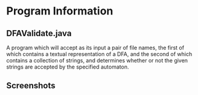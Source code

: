 # Program Information

## DFAValidate.java
A program which will accept as its input a pair of file names, the first of which contains a textual representation of a DFA, and the second of which contains a collection of strings, and determines whether or not the given strings are accepted by the specified automaton.

## Screenshots
